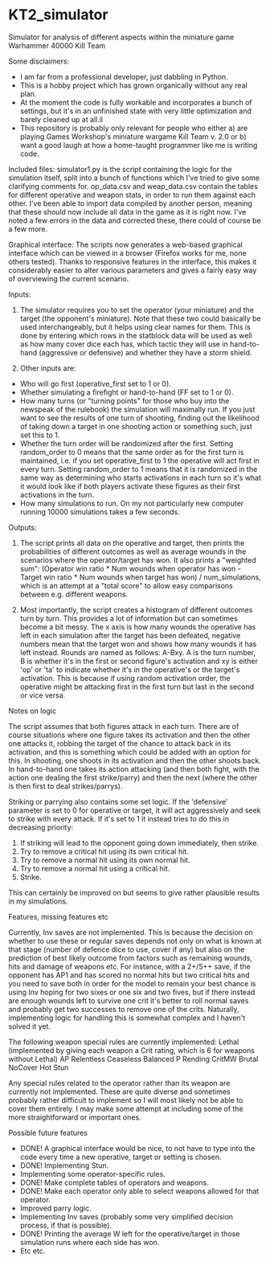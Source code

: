 # KT2_simulator
Simulator for analysis of different aspects within the miniature game Warhammer 40000 Kill Team

Some disclaimers:
- I am far from a professional developer, just dabbling in Python.
- This is a hobby project which has grown organically without any real plan.
- At the moment the code is fully workable and incorporates a bunch of settings, but it's in an unfinished state with very little optimization and barely cleaned up at all.il
- This repository is probably only relevant for people who either a) are playing Games Workshop's miniature wargame Kill Team v. 2.0 or b) want a good laugh at how a home-taught programmer like me is writing code.

Included files:
simulator1.py is the script containing the logic for the simulation itself, split into a bunch of functions which I've tried to give some clarifying comments for.
op_data.csv and weap_data.csv contain the tables for different operative and weapon stats, in order to run them against each other. I've been able to import data compiled by another person, meaning that these should now include all data in the game as it is right now. I've noted a few errors in the data and corrected these, there could of course be a few more.

Graphical interface:
The scripts now generates a web-based graphical interface which can be viewed in a browser (Firefox works for me, none others tested). Thanks to responsive features in the interface, this makes it considerably easier to alter various parameters and gives a fairly easy way of overviewing the current scenario.

Inputs:

1. The simulator requires you to set the operator (your miniature) and the target (the opponent's miniature). Note that these two could basically be used interchangeably, but it helps using clear names for them. This is done by entering which rows in the statblock data will be used as well as how many cover dice each has, which tactic they will use in hand-to-hand (aggressive or defensive) and whether they have a storm shield.

2. Other inputs are:
- Who will go first (operative_first set to 1 or 0).
- Whether simulating a firefight or hand-to-hand (FF set to 1 or 0).
- How many turns (or "turning points" for those who buy into the newspeak of the rulebook) the simulation will maximally run. If you just want to see the results of one turn of shooting, finding out the likelihood of taking down a target in one shooting action or something such, just set this to 1.
- Whether the turn order will be randomized after the first. Setting random_order to 0 means that the same order as for the first turn is maintained, i.e. if you set operative_first to 1 the operative will act first in every turn. Setting random_order to 1 means that it is randomized in the same way as determining who starts activations in each turn so it's what it would look like if both players activate these figures as their first activations in the turn.
- How many simulations to run. On my not particularly new computer running 10000 simulations takes a few seconds.

Outputs:

1. The script prints all data on the operative and target, then prints the probabilities of different outcomes as well as average wounds in the scenarios where the operator/target has won. It also prints a "weighted sum": (Operator win ratio * Num wounds when operator has won - Target win ratio * Num wounds when target has won) / num_simulations, which is an attempt at a "total score" to allow easy comparisons between e.g. different weapons.

2. Most importantly, the script creates a histogram of different outcomes turn by turn. This provides a lot of information but can sometimes become a bit messy. The x axis is how many wounds the operative has left in each simulation after the target has been defeated, negative numbers mean that the target won and shows how many wounds it has left instead. Rounds are named as follows: A-Bxy. A is the turn number, B is whether it's in the first or second figure's activation and xy is either 'op' or 'ta' to indicate whether it's in the operative's or the target's activation. This is because if using random activation order, the operative might be attacking first in the first turn but last in the second or vice versa.

Notes on logic

The script assumes that both figures attack in each turn. There are of course situations where one figure takes its activation and then the other one attacks it, robbing the target of the chance to attack back in its activation, and this is something which could be added with an option for this. In shooting, one shoots in its activation and then the other shoots back. In hand-to-hand one takes its action attacking (and then both fight, with the action one dealing the first strike/parry) and then the next (where the other is then first to deal strikes/parrys).

Striking or parrying also contains some set logic. If the 'defensive' parameter is set to 0 for operative or target, it will act aggressively and seek to strike with every attack. If it's set to 1 it instead tries to do this in decreasing priority:
1. If striking will lead to the opponent going down immediately, then strike.
2. Try to remove a critical hit using its own critical hit.
3. Try to remove a normal hit using its own normal hit.
4. Try to remove a normal hit using a critical hit.
5. Strike.

This can certainly be improved on but seems to give rather plausible results in my simulations.

Features, missing features etc

Currently, Inv saves are not implemented. This is because the decision on whether to use these or regular saves depends not only on what is known at that stage (number of defence dice to use, cover if any) but also on the prediction of best likely outcome from factors such as remaining wounds, hits and damage of weapons etc. For instance, with a 2+/5++ save, if the opponent has AP1 and has scored no normal hits but two critical hits and you need to save both in order for the model to remain your best chance is using Inv hoping for two sixes or one six and two fives, but if there instead are enough wounds left to survive one crit it's better to roll normal saves and probably get two successes to remove one of the crits. Naturally, implementing logic for handling this is somewhat complex and I haven't solved it yet.

The following weapon special rules are currently implemented:
Lethal (implemented by giving each weapon a Crit rating, which is 6 for weapons without Lethal)
AP
Relentless
Ceaseless
Balanced
P
Rending
CritMW
Brutal
NoCover
Hot
Stun

Any special rules related to the operator rather than its weapon are currently not implemented. These are quite diverse and sometimes probably rather difficult to implement so I will most likely not be able to cover them entirely. I may make some attempt at including some of the more straightforward or important ones.

Possible future features

- DONE! A graphical interface would be nice, to not have to type into the code every time a new operative, target or setting is chosen.
- DONE! Implementing Stun.
- Implementing some operator-specific rules.
- DONE! Make complete tables of operators and weapons.
- DONE! Make each operator only able to select weapons allowed for that operator.
- Improved parry logic.
- Implementing Inv saves (probably some very simplified decision process, if that is possible).
- DONE! Printing the average W left for the operative/target in those simulation runs where each side has won.
- Etc etc.
